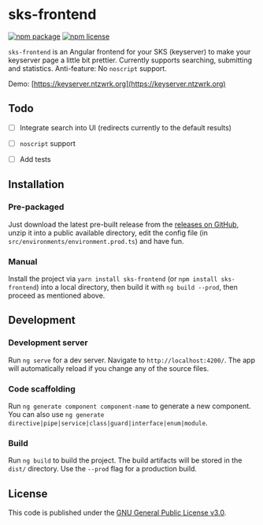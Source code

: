 # sks-frontend

[![npm package](https://img.shields.io/npm/v/sks-frontend.svg)](https://www.npmjs.com/package/sks-frontend) [![npm license](https://img.shields.io/npm/l/sks-frontend.svg)](https://github.com/ntzwrk/sks-frontend/blob/develop/LICENSE.md)

`sks-frontend` is an Angular frontend for your SKS (keyserver) to make your keyserver page a little bit prettier.
Currently supports searching, submitting and statistics. Anti-feature: No `noscript` support.

Demo: [https://keyserver.ntzwrk.org](https://keyserver.ntzwrk.org)


## Todo
* [ ] Integrate search into UI (redirects currently to the default results)
* [ ] `noscript` support
* [ ] Add tests


## Installation

### Pre-packaged
Just download the latest pre-built release from the [releases on GitHub](https://github.com/ntzwrk/sks-frontend/releases), unzip it into a public available directory, edit the config file (in `src/environments/environment.prod.ts`) and have fun.

### Manual
Install the project via `yarn install sks-frontend` (or `npm install sks-frontend`) into a local directory, then build it with `ng build --prod`, then proceed as mentioned above.


## Development

### Development server
Run `ng serve` for a dev server. Navigate to `http://localhost:4200/`. The app will automatically reload if you change any of the source files.

### Code scaffolding
Run `ng generate component component-name` to generate a new component. You can also use `ng generate directive|pipe|service|class|guard|interface|enum|module`.

### Build
Run `ng build` to build the project. The build artifacts will be stored in the `dist/` directory. Use the `--prod` flag for a production build.

## License
This code is published under the [GNU General Public License v3.0](LICENSE.md).
